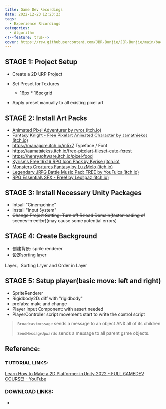 ```yaml
---
title: Game Dev Recordings
date: 2022-12-23 12:23:23
tags:
  - Experience Recordings
categories:
  - Algorithm
<!--feature: true-->
cover: https://raw.githubusercontent.com/JBR-Bunjie/JBR-Bunjie/main/back.jpg
---
```


## STAGE 1: Project Setup

- Create a 2D URP Project

- Set Preset for Textures
  - 16px * 16px grid
- Apply preset manually to all existing pixel art

## STAGE 2: Install Art Packs

- [Animated Pixel Adventurer by rvros (itch.io)](https://rvros.itch.io/animated-pixel-hero)
- [Fantasy Knight - Free Pixelart Animated Character by aamatniekss (itch.io)](https://aamatniekss.itch.io/fantasy-knight-free-pixelart-animated-character)
- https://managore.itch.io/m5x7 Typeface / Font
- https://aamatniekss.itch.io/free-pixelart-tileset-cute-forest
- https://henrysoftware.itch.io/pixel-food
- [Kyrise's Free 16x16 RPG Icon Pack by Kyrise (itch.io)](https://kyrise.itch.io/kyrises-free-16x16-rpg-icon-pack)
- [Monsters Creatures Fantasy by LuizMelo (itch.io)](https://luizmelo.itch.io/monsters-creatures-fantasy)
- [Legendary JRPG Battle Music Pack FREE by YouFulca (itch.io)](https://youfulca.itch.io/legendary-jrpg-battle-music-pack)
- [RPG Essentials SFX - Free! by Leohpaz (itch.io)](https://leohpaz.itch.io/rpg-essentials-sfx-free)

## STAGE 3: Install Necessary Unity Packages

- Intsall "Cinemachine" 
- Install "Input System"
- ~~Change Project Setting: Turn off Reload Domain(faster loading of scenes in editor)~~(may cause some potential errors)

## STAGE 4: Create Background

- 创建背景: sprite renderer
- 设定sorting layer

Layer、Sorting Layer and Order in Layer

## STAGE 5: Setup player(basic move: left and right)

- SpriteRenderer
- Rigidbody2D: diff with "rigidbody"
- prefabs: make and change
- Player Input Component: with assert needed
- PlayerController script movement: start to write the control script



>
>
>`Broadcastmessage` sends a message to an object AND all of its children
>
>
>
>`SendMessageUpwards` sends a message to all parent game objects.







## Reference:

### TUTORIAL LINKS:

[Learn How to Make a 2D Platformer in Unity 2022 - FULL GAMEDEV COURSE! - YouTube](https://www.youtube.com/watch?app=desktop&v=oxiPWg8cdRM)

### DOWNLOAD LINKS:

- 
